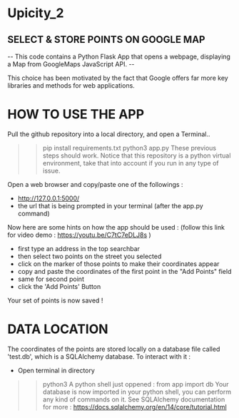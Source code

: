 # Upicity_2
## SELECT & STORE POINTS ON GOOGLE MAP ##

-- This code contains a Python Flask App that opens a webpage, displaying a Map from GoogleMaps JavaScript API. --

This choice has been motivated by the fact that Google offers far more key libraries and methods for web applications. 

# HOW TO USE THE APP # 
Pull the github repository into a local directory, and open a Terminal.. 

>> pip install requirements.txt
>>python3 app.py
These previous steps should work. Notice that this repository is a python virtual environment, take that into account if you run in any type of issue. 

Open a web browser and copy/paste one of the followings : 
- http://127.0.0.1:5000/
- the url that is being prompted in your terminal (after the app.py command)

Now here are some hints on how the app should be used : (follow this link for video demo : https://youtu.be/C7tC7eDLJ8s )
- first type an address in the top searchbar 
- then select two points on the street you selected 
- click on the marker of those points to make their coordinates appear 
- copy and paste the coordinates of the first point in the "Add Points" field 
- same for second point 
- click the 'Add Points' Button

Your set of points is now saved ! 

# DATA LOCATION #

The coordinates of the points are stored locally on a database file called 'test.db', which is a SQLAlchemy database.
To interact with it  : 
- Open terminal in directory 
>> python3 
A python shell just oppened : 
>> from app import db 
Your database is now imported in your python shell, you can perform any kind of commands on it. See SQLAlchemy documentation for more :
https://docs.sqlalchemy.org/en/14/core/tutorial.html

